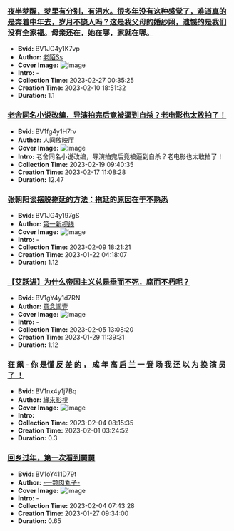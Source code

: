 ### [夜半梦醒，梦里有分别，有泪水。很多年没有这种感觉了，难道真的是奔着中年去，岁月不饶人吗？这是我父母的婚纱照，遗憾的是我们没有全家福。母亲还在，她在哪，家就在哪。](https://www.bilibili.com/video/BV1JG4y1K7vp)
- **Bvid:** BV1JG4y1K7vp
- **Author:** [老陌Ss](https://space.bilibili.com/1343324216)
- **Cover Image:** ![image](http://i2.hdslb.com/bfs/archive/363b621f34de2c1e4a0c9adf26c9c501e7fda3ce.jpg)
- **Intro:** -
- **Collection Time:** 2023-02-27 00:35:25
- **Creation Time:** 2023-02-10 18:51:32
- **Duration:** 1.1

### [老舍同名小说改编，导演拍完后竟被逼到自杀？老电影也太敢拍了！](https://www.bilibili.com/video/BV1fg4y1H7rv)
- **Bvid:** BV1fg4y1H7rv
- **Author:** [人间放映厅](https://space.bilibili.com/525382468)
- **Cover Image:** ![image](http://i2.hdslb.com/bfs/archive/c3e102ace0486112a8557d7549cc364760120b34.jpg)
- **Intro:** 老舍同名小说改编，导演拍完后竟被逼到自杀？老电影也太敢拍了！
- **Collection Time:** 2023-02-19 09:40:35
- **Creation Time:** 2023-02-17 11:08:28
- **Duration:** 12.47

### [张朝阳谈摆脱拖延的方法：拖延的原因在于不熟悉](https://www.bilibili.com/video/BV1JG4y197gS)
- **Bvid:** BV1JG4y197gS
- **Author:** [第一新视线](https://space.bilibili.com/60011584)
- **Cover Image:** ![image](http://i0.hdslb.com/bfs/archive/15c2805664721579cb20ccb5d25f1d046772c6eb.jpg)
- **Intro:** -
- **Collection Time:** 2023-02-09 18:21:21
- **Creation Time:** 2023-01-22 04:18:07
- **Duration:** 1.12

### [【艾跃进】为什么帝国主义总是垂而不死，腐而不朽呢？](https://www.bilibili.com/video/BV1gY4y1d7RN)
- **Bvid:** BV1gY4y1d7RN
- **Author:** [意念阖壹](https://space.bilibili.com/1836661572)
- **Cover Image:** ![image](http://i0.hdslb.com/bfs/archive/dbc1050bc7fd0af4d9cdd734bd2c4afba856845f.jpg)
- **Intro:** -
- **Collection Time:** 2023-02-05 13:08:20
- **Creation Time:** 2023-01-29 11:39:31
- **Duration:** 1.12

### [狂 飙 - 你 是懂 反 差 的 ， 成 年 高 启 兰 一 登 场 我 还 以 为 换 演 员 了 ！](https://www.bilibili.com/video/BV1nx4y1j7Bq)
- **Bvid:** BV1nx4y1j7Bq
- **Author:** [緣來影視](https://space.bilibili.com/431962439)
- **Cover Image:** ![image](http://i2.hdslb.com/bfs/archive/7c2496aeef4ba71e62fc718fcf32ec984f67ec0e.jpg)
- **Intro:** 
- **Collection Time:** 2023-02-04 08:15:35
- **Creation Time:** 2023-02-01 03:24:52
- **Duration:** 0.3

### [回乡过年，第一次看到舅舅](https://www.bilibili.com/video/BV1oY411D79t)
- **Bvid:** BV1oY411D79t
- **Author:** [-一颗肉丸子-](https://space.bilibili.com/287327280)
- **Cover Image:** ![image](http://i0.hdslb.com/bfs/archive/b53fb0c2eb4d8eb4eb01ee8b9d4cfd3a9484e62d.jpg)
- **Intro:** -
- **Collection Time:** 2023-02-04 07:43:28
- **Creation Time:** 2023-01-27 09:34:00
- **Duration:** 0.65

